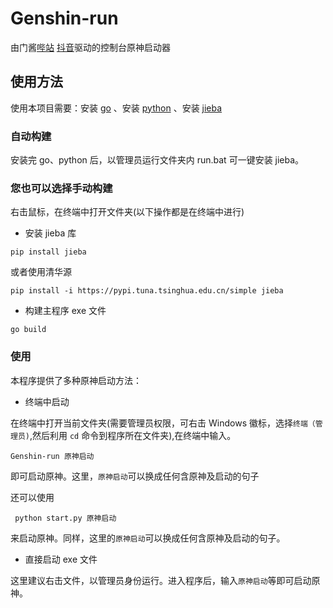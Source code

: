# Genshin-run

由门酱[哔站](https://space.bilibili.com/245015918) [抖音](https://v.douyin.com/iJCQ7kkw/)驱动的控制台原神启动器

## 使用方法

使用本项目需要：安装 [go](https://golang.google.cn/) 、安装 [python](https://python.org/) 、安装 [jieba](https://github.com/fxsjy/jieba)

### 自动构建

安装完 go、python 后，以管理员运行文件夹内 run.bat 可一键安装 jieba。

### 您也可以选择手动构建

右击鼠标，在终端中打开文件夹(以下操作都是在终端中进行)

- 安装 jieba 库

```
pip install jieba
```

或者使用清华源

```
pip install -i https://pypi.tuna.tsinghua.edu.cn/simple jieba
```

- 构建主程序 exe 文件

```
go build
```

### 使用

本程序提供了多种原神启动方法：

- 终端中启动

在终端中打开当前文件夹(需要管理员权限，可右击 Windows 徽标，选择`终端（管理员)`,然后利用 `cd` 命令到程序所在文件夹),在终端中输入。

```
Genshin-run 原神启动
```

即可启动原神。这里，`原神启动`可以换成任何含原神及启动的句子

还可以使用

```
 python start.py 原神启动
```

来启动原神。同样，这里的`原神启动`可以换成任何含原神及启动的句子。

- 直接启动 exe 文件

这里建议右击文件，以管理员身份运行。进入程序后，输入`原神启动`等即可启动原神。
